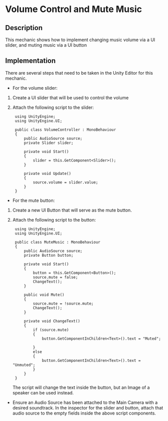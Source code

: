 # Volume Control and Mute Music

## Description
This mechanic shows how to implement changing music volume via a UI slider, and muting music via a UI button

## Implementation
There are several steps that need to be taken in the Unity Editor for this mechanic.
- For the volume slider: 
1. Create a UI slider that will be used to control the volume
2. Attach the following script to the slider:

        using UnityEngine;
        using UnityEngine.UI;

        public class VolumeController : MonoBehaviour
        {
            public AudioSource source;
            private Slider slider;

            private void Start()
            {
                slider = this.GetComponent<Slider>();   
            }

            private void Update()
            {
                source.volume = slider.value;
            }
        }
- For the mute button:
1. Create a new UI Button that will serve as the mute button.
2. Attach the following script to the button:

        using UnityEngine;
        using UnityEngine.UI;

        public class MuteMusic : MonoBehaviour
        {
            public AudioSource source;
            private Button button;

            private void Start()
            {
                button = this.GetComponent<Button>();
                source.mute = false;
                ChangeText();
            }

            public void Mute()
            {
                source.mute = !source.mute;
                ChangeText();
            }

            private void ChangeText()
            {
                if (source.mute)
                {
                    button.GetComponentInChildren<Text>().text = "Muted";

                }
                else
                {
                    button.GetComponentInChildren<Text>().text = "Unmuted";
                }
            }
        }
    The script will change the text inside the button, but an Image of a speaker can be used instead.

- Ensure an Audio Source has been attached to the Main Camera with a desired soundtrack. In the inspector for the slider and button, attach that audio source to the empty fields inside the above script components.


